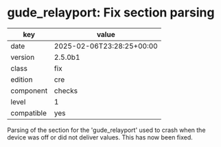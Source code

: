 [//]: # (werk v2)
# gude_relayport: Fix section parsing

key        | value
---------- | ---
date       | 2025-02-06T23:28:25+00:00
version    | 2.5.0b1
class      | fix
edition    | cre
component  | checks
level      | 1
compatible | yes

Parsing of the section for the 'gude_relayport' used to crash when the device was off or did not deliver values.
This has now been fixed.


